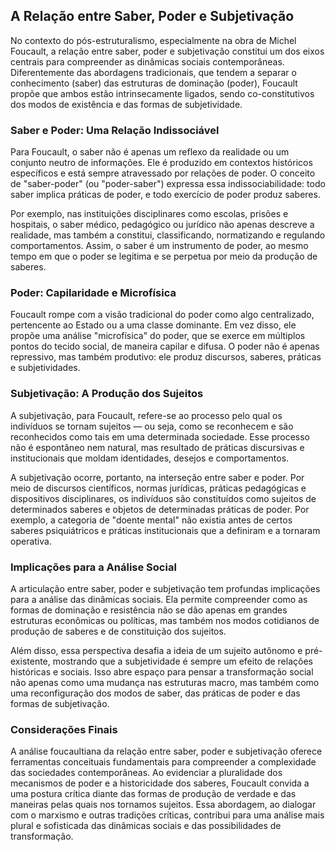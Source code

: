 
## A Relação entre Saber, Poder e Subjetivação

No contexto do pós-estruturalismo, especialmente na obra de Michel Foucault, a relação entre saber, poder e subjetivação constitui um dos eixos centrais para compreender as dinâmicas sociais contemporâneas. Diferentemente das abordagens tradicionais, que tendem a separar o conhecimento (saber) das estruturas de dominação (poder), Foucault propõe que ambos estão intrinsecamente ligados, sendo co-constitutivos dos modos de existência e das formas de subjetividade.

### Saber e Poder: Uma Relação Indissociável

Para Foucault, o saber não é apenas um reflexo da realidade ou um conjunto neutro de informações. Ele é produzido em contextos históricos específicos e está sempre atravessado por relações de poder. O conceito de "saber-poder" (ou "poder-saber") expressa essa indissociabilidade: todo saber implica práticas de poder, e todo exercício de poder produz saberes.

Por exemplo, nas instituições disciplinares como escolas, prisões e hospitais, o saber médico, pedagógico ou jurídico não apenas descreve a realidade, mas também a constitui, classificando, normatizando e regulando comportamentos. Assim, o saber é um instrumento de poder, ao mesmo tempo em que o poder se legitima e se perpetua por meio da produção de saberes.

### Poder: Capilaridade e Microfísica

Foucault rompe com a visão tradicional do poder como algo centralizado, pertencente ao Estado ou a uma classe dominante. Em vez disso, ele propõe uma análise "microfísica" do poder, que se exerce em múltiplos pontos do tecido social, de maneira capilar e difusa. O poder não é apenas repressivo, mas também produtivo: ele produz discursos, saberes, práticas e subjetividades.

### Subjetivação: A Produção dos Sujeitos

A subjetivação, para Foucault, refere-se ao processo pelo qual os indivíduos se tornam sujeitos — ou seja, como se reconhecem e são reconhecidos como tais em uma determinada sociedade. Esse processo não é espontâneo nem natural, mas resultado de práticas discursivas e institucionais que moldam identidades, desejos e comportamentos.

A subjetivação ocorre, portanto, na interseção entre saber e poder. Por meio de discursos científicos, normas jurídicas, práticas pedagógicas e dispositivos disciplinares, os indivíduos são constituídos como sujeitos de determinados saberes e objetos de determinadas práticas de poder. Por exemplo, a categoria de "doente mental" não existia antes de certos saberes psiquiátricos e práticas institucionais que a definiram e a tornaram operativa.

### Implicações para a Análise Social

A articulação entre saber, poder e subjetivação tem profundas implicações para a análise das dinâmicas sociais. Ela permite compreender como as formas de dominação e resistência não se dão apenas em grandes estruturas econômicas ou políticas, mas também nos modos cotidianos de produção de saberes e de constituição dos sujeitos.

Além disso, essa perspectiva desafia a ideia de um sujeito autônomo e pré-existente, mostrando que a subjetividade é sempre um efeito de relações históricas e sociais. Isso abre espaço para pensar a transformação social não apenas como uma mudança nas estruturas macro, mas também como uma reconfiguração dos modos de saber, das práticas de poder e das formas de subjetivação.

### Considerações Finais

A análise foucaultiana da relação entre saber, poder e subjetivação oferece ferramentas conceituais fundamentais para compreender a complexidade das sociedades contemporâneas. Ao evidenciar a pluralidade dos mecanismos de poder e a historicidade dos saberes, Foucault convida a uma postura crítica diante das formas de produção de verdade e das maneiras pelas quais nos tornamos sujeitos. Essa abordagem, ao dialogar com o marxismo e outras tradições críticas, contribui para uma análise mais plural e sofisticada das dinâmicas sociais e das possibilidades de transformação.
```
